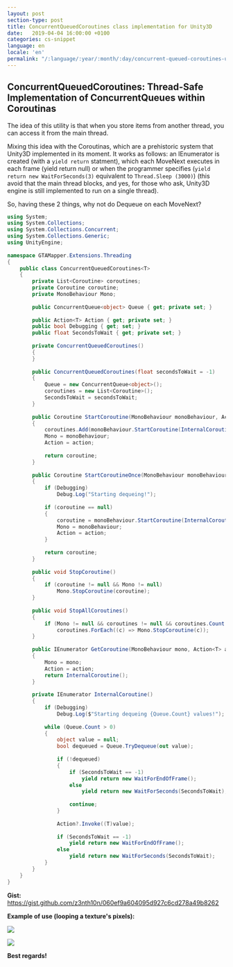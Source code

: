 ```yaml
---
layout: post
section-type: post
title: ConcurrentQueuedCoroutines class implementation for Unity3D
date:   2019-04-04 16:00:00 +0100
categories: cs-snippet
language: en
locale: 'en'
permalink: "/:language/:year/:month/:day/concurrent-queued-coroutines-unity3d-impl.html"
---
```


## ConcurrentQueuedCoroutines: Thread-Safe Implementation of ConcurrentQueues within Coroutinas

The idea of this utility is that when you store items from another thread, you can access it from the main thread.

Mixing this idea with the Coroutinas, which are a prehistoric system that Unity3D implemented in its moment. It works as follows: an IEnumerator is created (with a `yield return` statment), which each MoveNext executes in each frame (yield return null) or when the programmer specifies (`yield return new WaitForSeconds(3)` equivalent to `Thread.Sleep (3000)`) (this avoid that the main thread blocks, and yes, for those who ask, Unity3D engine is still implemented to run on a single thread).

So, having these 2 things, why not do Dequeue on each MoveNext?

```csharp
using System;
using System.Collections;
using System.Collections.Concurrent;
using System.Collections.Generic;
using UnityEngine;
 
namespace GTAMapper.Extensions.Threading
{
    public class ConcurrentQueuedCoroutines<T>
    {
        private List<Coroutine> coroutines;
        private Coroutine coroutine;
        private MonoBehaviour Mono;
 
        public ConcurrentQueue<object> Queue { get; private set; }
 
        public Action<T> Action { get; private set; }
        public bool Debugging { get; set; }
        public float SecondsToWait { get; private set; }
 
        private ConcurrentQueuedCoroutines()
        {
        }
 
        public ConcurrentQueuedCoroutines(float secondsToWait = -1)
        {
            Queue = new ConcurrentQueue<object>();
            coroutines = new List<Coroutine>();
            SecondsToWait = secondsToWait;
        }
 
        public Coroutine StartCoroutine(MonoBehaviour monoBehaviour, Action<T> action)
        {
            coroutines.Add(monoBehaviour.StartCoroutine(InternalCoroutine()));
            Mono = monoBehaviour;
            Action = action;
 
            return coroutine;
        }
 
        public Coroutine StartCoroutineOnce(MonoBehaviour monoBehaviour, Action<T> action)
        {
            if (Debugging)
                Debug.Log("Starting dequeing!");
 
            if (coroutine == null)
            {
                coroutine = monoBehaviour.StartCoroutine(InternalCoroutine());
                Mono = monoBehaviour;
                Action = action;
            }
 
            return coroutine;
        }
 
        public void StopCoroutine()
        {
            if (coroutine != null && Mono != null)
                Mono.StopCoroutine(coroutine);
        }
 
        public void StopAllCoroutines()
        {
            if (Mono != null && coroutines != null && coroutines.Count > 0)
                coroutines.ForEach((c) => Mono.StopCoroutine(c));
        }
 
        public IEnumerator GetCoroutine(MonoBehaviour mono, Action<T> action)
        {
            Mono = mono;
            Action = action;
            return InternalCoroutine();
        }
 
        private IEnumerator InternalCoroutine()
        {
            if (Debugging)
                Debug.Log($"Starting dequeing {Queue.Count} values!");
 
            while (Queue.Count > 0)
            {
                object value = null;
                bool dequeued = Queue.TryDequeue(out value);
 
                if (!dequeued)
                {
                    if (SecondsToWait == -1)
                        yield return new WaitForEndOfFrame();
                    else
                        yield return new WaitForSeconds(SecondsToWait);
 
                    continue;
                }
 
                Action?.Invoke((T)value);
 
                if (SecondsToWait == -1)
                    yield return new WaitForEndOfFrame();
                else
                    yield return new WaitForSeconds(SecondsToWait);
            }
        }
    }
}
```

**Gist:** https://gist.github.com/z3nth10n/060ef9a604095d927c6cd278a49b8262

**Example of use (looping a texture's pixels):**

![](https://i.imgur.com/ekIIGrO.gif)

![](https://i.imgur.com/wX0sTIe.gif)

**Best regards!**